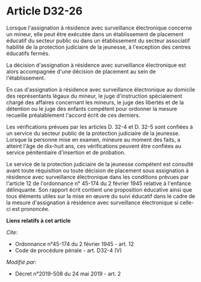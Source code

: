 # Article D32-26

Lorsque l'assignation à résidence avec surveillance électronique concerne un mineur, elle peut être exécutée dans un
établissement de placement éducatif du secteur public ou dans un établissement du secteur associatif habilité de la
protection judiciaire de la jeunesse, à l'exception des centres éducatifs fermés.

La décision d'assignation à résidence avec surveillance électronique est alors accompagnée d'une décision de placement au
sein de l'établissement.

En cas d'assignation à résidence avec surveillance électronique au domicile des représentants légaux du mineur, le juge
d'instruction spécialement chargé des affaires concernant les mineurs, le juge des libertés et de la détention ou le juge des
enfants compétent pour ordonner la mesure recueille préalablement l'accord écrit de ces derniers.

Les vérifications prévues par les articles D. 32-4 et D. 32-5 sont confiées à un service du secteur public de la protection
judiciaire de la jeunesse. Lorsque la personne mise en examen, mineure au moment des faits, a atteint l'âge de dix-huit ans,
ces vérifications peuvent être confiées au service pénitentiaire d'insertion et de probation.

Le service de la protection judiciaire de la jeunesse compétent est consulté avant toute réquisition ou toute décision de
placement sous assignation à résidence avec surveillance électronique dans les conditions prévues par l'article 12 de
l'ordonnance n° 45-174 du 2 février 1945 relative à l'enfance délinquante. Son rapport écrit contient une proposition
éducative ainsi que tous éléments utiles sur la mise en œuvre du suivi éducatif dans le cadre de la mesure d'assignation à
résidence avec surveillance électronique si celle-ci est prononcée.

**Liens relatifs à cet article**

_Cite_:

  - Ordonnance n°45-174 du 2 février 1945 - art. 12
  - Code de procédure pénale - art. D32-4 (V)

_Modifié par_:

  - Décret n°2019-508 du 24 mai 2019 - art. 2
